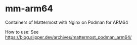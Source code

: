 # mm-arm64
 Containers of Mattermost with Nginx on Podman for ARM64

 How to use: 
   See https://blog.slipper.dev/archives/mattermost_podman_arm64/
